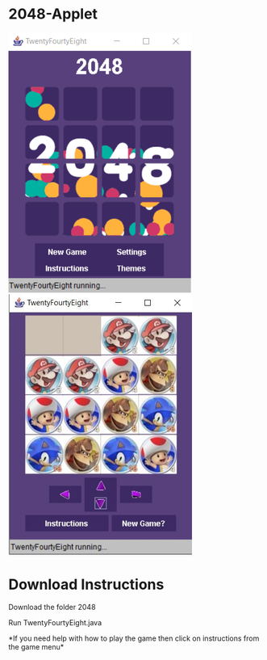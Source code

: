 # 2048-Applet
![Homescreen](homescreen.jpg?raw=true "") ![Gameplay](gameplay.jpg?raw=true "")

# Download Instructions 
Download the folder 2048
<p> </p>
Run TwentyFourtyEight.java
<p> </p>
*If you need help with how to play the game then click on instructions from the game menu*
